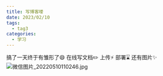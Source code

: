 ```yaml
---
title: 写博客喽
date: 2023/02/10
tags:
  - tag3
categories:
  - 学习
---
```

搞了一天终于有雏形了:smile:
在线写文档:pencil2:
上传:zap:
部署:hourglass:
还有图片:sparkles:
![微信图片_20220510110246.jpg](http://localhost:7878/test/微信图片_20220510110246.jpg)